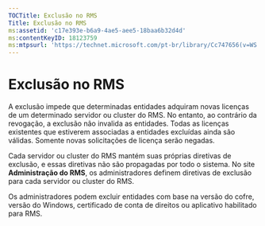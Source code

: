 ```yaml
---
TOCTitle: Exclusão no RMS
Title: Exclusão no RMS
ms:assetid: 'c17e393e-b6a9-4ae5-aee5-18baa6b32d4d'
ms:contentKeyID: 18123759
ms:mtpsurl: 'https://technet.microsoft.com/pt-br/library/Cc747656(v=WS.10)'
---
```


Exclusão no RMS
===============

A exclusão impede que determinadas entidades adquiram novas licenças de um determinado servidor ou cluster do RMS. No entanto, ao contrário da revogação, a exclusão não invalida as entidades. Todas as licenças existentes que estiverem associadas a entidades excluídas ainda são válidas. Somente novas solicitações de licença serão negadas.

Cada servidor ou cluster do RMS mantém suas próprias diretivas de exclusão, e essas diretivas não são propagadas por todo o sistema. No site **Administração do RMS**, os administradores definem diretivas de exclusão para cada servidor ou cluster do RMS.

Os administradores podem excluir entidades com base na versão do cofre, versão do Windows, certificado de conta de direitos ou aplicativo habilitado para RMS.
